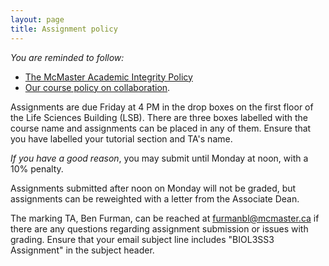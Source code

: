 ```yaml
---
layout: page
title: Assignment policy
---
```


_You are reminded to follow:_
* [The McMaster Academic Integrity Policy](http://www.mcmaster.ca/policy/Students-AcademicStudies/AcademicIntegrity.pdf)
* [Our course policy on collaboration](Collaboration.html).

Assignments are due Friday at 4 PM in the drop boxes on the first floor of the Life Sciences Building (LSB). There are three boxes labelled with the course name and assignments can be placed in any of them. Ensure that you have labelled your tutorial section and TA's name. 

_If you have a good reason_, you may submit until Monday at noon, with a 10% penalty. 

Assignments submitted after noon on Monday will not be graded, but assignments can be reweighted with a letter from the Associate Dean.

The marking TA, Ben Furman, can be reached at furmanbl@mcmaster.ca if there are any questions regarding assignment submission or issues with grading. Ensure that your email subject line includes "BIOL3SS3 Assignment" in the subject header. 
